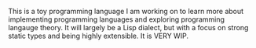 This is a toy programming language I am working on to learn more about implementing programming languages and exploring
programming langauge theory.  It will largely be a Lisp dialect, but with a focus on strong static types and being highly
extensible.  It is VERY WIP.
